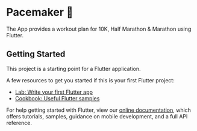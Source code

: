 <!-- <img height="125px" width="125px" src="./images/rabbit.png" alt="Pacer"/> -->
# Pacemaker 🏃

The App provides a workout plan for 10K, Half Marathon & Marathon using Flutter.

## Getting Started

This project is a starting point for a Flutter application.

A few resources to get you started if this is your first Flutter project:

- [Lab: Write your first Flutter app](https://flutter.dev/docs/get-started/codelab)
- [Cookbook: Useful Flutter samples](https://flutter.dev/docs/cookbook)

For help getting started with Flutter, view our
[online documentation](https://flutter.dev/docs), which offers tutorials,
samples, guidance on mobile development, and a full API reference.


